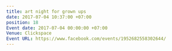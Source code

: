 ```yaml
---
title: art night for grown ups
date: 2017-07-04 10:37:00 +07:00
position: 18
Event date: 2017-07-04 00:00:00 +07:00
Venue: Clickspace
Event URL: https://www.facebook.com/events/1952682558302644/
---
```


